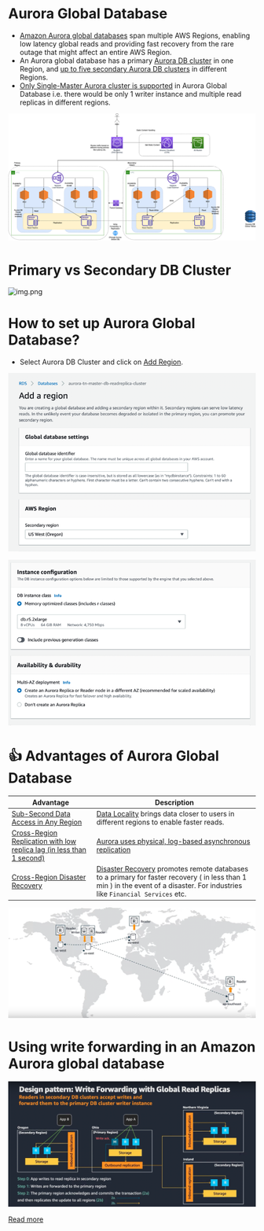 # Aurora Global Database
- [Amazon Aurora global databases](https://docs.aws.amazon.com/AmazonRDS/latest/AuroraUserGuide/aurora-global-database.html) span multiple AWS Regions, enabling low latency global reads and providing fast recovery from the rare outage that might affect an entire AWS Region. 
- An Aurora global database has a primary [Aurora DB cluster](AmazonAurora.md) in one Region, and [up to five secondary Aurora DB clusters](AmazonAurora.md) in different Regions.
- [Only Single-Master Aurora cluster is supported](https://docs.aws.amazon.com/AmazonRDS/latest/AuroraUserGuide/aurora-multi-master.html) in Aurora Global Database i.e. there would be only 1 writer instance and multiple read replicas in different regions.

![img.png](../../0_AWSDesigns/DesignMultiRegionActiveActiveArchitectureOnAWS/AWS-Multi-Region-AZ-HA.drawio.png)

# Primary vs Secondary DB Cluster

![img.png](https://docs.aws.amazon.com/AmazonRDS/latest/AuroraUserGuide/images/aurora-global-databases-conceptual-illo.png)

# How to set up Aurora Global Database?
- Select Aurora DB Cluster and click on [Add Region](https://docs.aws.amazon.com/AmazonRDS/latest/AuroraUserGuide/aurora-global-database-getting-started.html#aurora-global-database-attaching).

![img.png](assests/AuroraGlobalDB/aurora_global_db_steps_1.png)

![img.png](assests/AuroraGlobalDB/aurora_global_db_steps_2.png)

# :thumbsup: Advantages of Aurora Global Database

| Advantage                                                                                                           | Description                                                                                                                                                                                                                                                      |
|---------------------------------------------------------------------------------------------------------------------|------------------------------------------------------------------------------------------------------------------------------------------------------------------------------------------------------------------------------------------------------------------|
| [Sub-Second Data Access in Any Region](https://aws.amazon.com/rds/aurora/global-database/)              | [Data Locality]() brings data closer to users in different regions to enable faster reads.                                                                                                                                                                       |
| [Cross-Region Replication with low replica lag (in less than 1 second)](../../AWS-Global-Architecture-Region-AZ.md) | [Aurora uses physical, log-based asynchronous replication](../../../1_HLDDesignComponents/0_SystemGlossaries/Database/AppendOnlyDataStructure.md)                                                                                                                |
| [Cross-Region Disaster Recovery](https://aws.amazon.com/rds/aurora/global-database/)                                                                                                   | [Disaster Recovery](../../../1_HLDDesignComponents/0_SystemGlossaries/Reliability/FaultTolerance.md) promotes remote databases to a primary for faster recovery ( in less than 1 min ) in the event of a disaster. For industries like `Financial Services` etc. |

![img.png](assests/AuroraGlobalDB/aurora_global_database_img.png)

# Using write forwarding in an Amazon Aurora global database

![img.png](assests/AuroraGlobalDB/aurora_global_write_forwarding.png)

[Read more](https://docs.aws.amazon.com/AmazonRDS/latest/AuroraUserGuide/aurora-global-database-write-forwarding.html)
